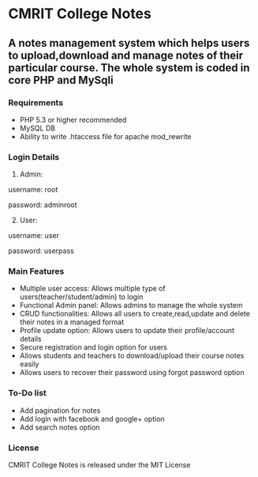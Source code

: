 # CMRIT College Notes
## A notes management system which helps users to upload,download and manage notes of their particular course. The whole system is coded in core PHP and MySqli





### Requirements 

- PHP 5.3 or higher recommended 
- MySQL DB
- Ability to write .htaccess file for apache mod_rewrite



### Login Details

1. Admin:

username: root

password: adminroot

2. User:

username: user

password: userpass

### Main Features

- Multiple user access:  Allows multiple type of users(teacher/student/admin) to login 
- Functional Admin panel:  Allows admins to manage the whole system
- CRUD functionalities:  Allows all users to create,read,update and delete their notes in a managed format 
- Profile update option:  Allows users to update their profile/account details  
- Secure registration and login option for users
- Allows students and teachers to download/upload their course notes easily
- Allows users to recover their password using forgot password option

### To-Do  list
- Add pagination for notes
- Add login with facebook and google+ option
- Add search notes option


### License
CMRIT College Notes is released under the MIT License
